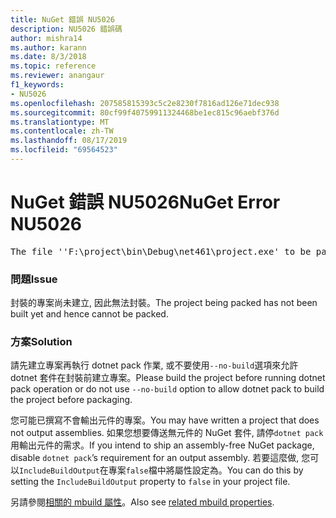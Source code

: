 ```yaml
---
title: NuGet 錯誤 NU5026
description: NU5026 錯誤碼
author: mishra14
ms.author: karann
ms.date: 8/3/2018
ms.topic: reference
ms.reviewer: anangaur
f1_keywords:
- NU5026
ms.openlocfilehash: 207585815393c5c2e8230f7816ad126e71dec938
ms.sourcegitcommit: 80cf99f40759911324468be1ec815c96aebf376d
ms.translationtype: MT
ms.contentlocale: zh-TW
ms.lasthandoff: 08/17/2019
ms.locfileid: "69564523"
---
```

# <a name="nuget-error-nu5026"></a><span data-ttu-id="302b7-103">NuGet 錯誤 NU5026</span><span class="sxs-lookup"><span data-stu-id="302b7-103">NuGet Error NU5026</span></span>
<pre>The file ''F:\project\bin\Debug\net461\project.exe' to be packed was not found on disk.</pre>

### <a name="issue"></a><span data-ttu-id="302b7-104">問題</span><span class="sxs-lookup"><span data-stu-id="302b7-104">Issue</span></span>

<span data-ttu-id="302b7-105">封裝的專案尚未建立, 因此無法封裝。</span><span class="sxs-lookup"><span data-stu-id="302b7-105">The project being packed has not been built yet and hence cannot be packed.</span></span>


### <a name="solution"></a><span data-ttu-id="302b7-106">方案</span><span class="sxs-lookup"><span data-stu-id="302b7-106">Solution</span></span>

<span data-ttu-id="302b7-107">請先建立專案再執行 dotnet pack 作業, 或不要使用`--no-build`選項來允許 dotnet 套件在封裝前建立專案。</span><span class="sxs-lookup"><span data-stu-id="302b7-107">Please build the project before running dotnet pack operation or do not use `--no-build` option to allow dotnet pack to build the project before packaging.</span></span>

<span data-ttu-id="302b7-108">您可能已撰寫不會輸出元件的專案。</span><span class="sxs-lookup"><span data-stu-id="302b7-108">You may have written a project that does not output assemblies.</span></span> <span data-ttu-id="302b7-109">如果您想要傳送無元件的 NuGet 套件, 請停`dotnet pack`用輸出元件的需求。</span><span class="sxs-lookup"><span data-stu-id="302b7-109">If you intend to ship an assembly-free NuGet package, disable `dotnet pack`’s requirement for an output assembly.</span></span> <span data-ttu-id="302b7-110">若要這麼做, 您可以`IncludeBuildOutput`在專案`false`檔中將屬性設定為。</span><span class="sxs-lookup"><span data-stu-id="302b7-110">You can do this by setting the `IncludeBuildOutput` property to `false` in your project file.</span></span>

<span data-ttu-id="302b7-111">另請參閱[相關的 mbuild 屬性](../msbuild-targets.md#output-assemblies)。</span><span class="sxs-lookup"><span data-stu-id="302b7-111">Also see [related mbuild properties](../msbuild-targets.md#output-assemblies).</span></span>

